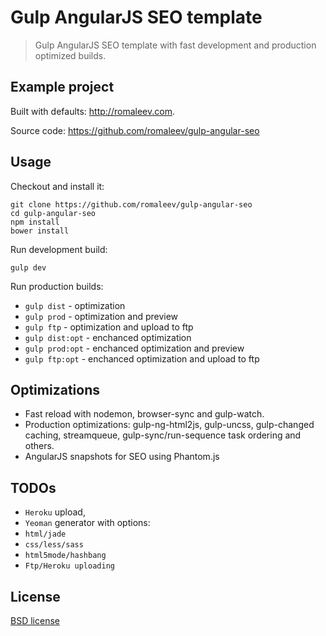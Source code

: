 # Gulp AngularJS SEO template

> Gulp AngularJS SEO template with fast development and production optimized builds.

## Example project

Built with defaults: http://romaleev.com.

Source code: https://github.com/romaleev/gulp-angular-seo

## Usage

Checkout and install it:
```
git clone https://github.com/romaleev/gulp-angular-seo
cd gulp-angular-seo
npm install
bower install
```

Run development build:
```
gulp dev
```

Run production builds:
* `gulp dist` - optimization
* `gulp prod` - optimization and preview
* `gulp ftp` - optimization and upload to ftp
* `gulp dist:opt` - enchanced optimization
* `gulp prod:opt` - enchanced optimization and preview
* `gulp ftp:opt` - enchanced optimization and upload to ftp


## Optimizations

* Fast reload with nodemon, browser-sync and gulp-watch.
* Production optimizations: gulp-ng-html2js, gulp-uncss, gulp-changed caching, streamqueue, gulp-sync/run-sequence task ordering and others.
* AngularJS snapshots for SEO using Phantom.js

## TODOs

* `Heroku` upload,
* `Yeoman` generator with options:
* `html/jade`
* `css/less/sass`
* `html5mode/hashbang`
* `Ftp/Heroku uploading`

## License

[BSD license](http://opensource.org/licenses/bsd-license.php)